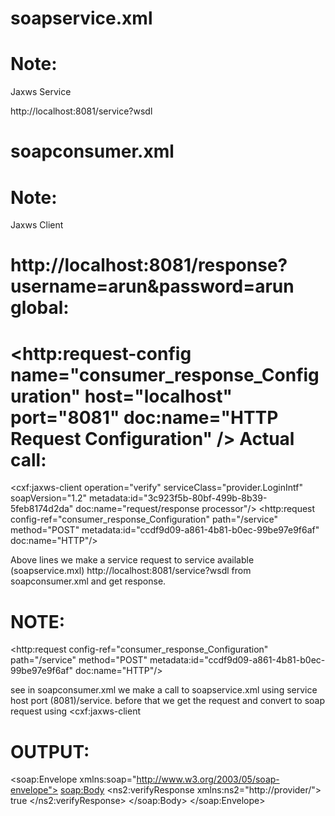 soapservice.xml
===============
Note:
=====
Jaxws Service

http://localhost:8081/service?wsdl

soapconsumer.xml
==================
Note:
=====
Jaxws Client

http://localhost:8081/response?username=arun&password=arun
global:
=======
<http:request-config name="consumer_response_Configuration"
		host="localhost" port="8081" doc:name="HTTP Request Configuration" />
Actual call:
============
  <cxf:jaxws-client operation="verify" serviceClass="provider.LoginIntf" soapVersion="1.2" metadata:id="3c923f5b-80bf-499b-8b39-5feb8174d2da" doc:name="request/response processor"/>
        <logger message="soap Request :::#[message.payloadAs(java.lang.String)]" level="INFO" doc:name="Logger"/>
        <http:request config-ref="consumer_response_Configuration" path="/service" method="POST" metadata:id="ccdf9d09-a861-4b81-b0ec-99be97e9f6af" doc:name="HTTP"/>
        <logger message="Soap Response OUTPUT::::#[message.payloadAs(java.lang.String)]" level="INFO" doc:name="Logger"/>
        
Above lines we make a service request to service available (soapservice.mxl)        http://localhost:8081/service?wsdl
from soapconsumer.xml and get response.

NOTE:
=====
 <http:request config-ref="consumer_response_Configuration" path="/service" method="POST" metadata:id="ccdf9d09-a861-4b81-b0ec-99be97e9f6af" doc:name="HTTP"/>
 
see in soapconsumer.xml we make a call to soapservice.xml using service host port (8081)/service.
before that we get the request and convert to soap request using <cxf:jaxws-client 

OUTPUT:
======

<soap:Envelope xmlns:soap="http://www.w3.org/2003/05/soap-envelope">
<soap:Body>
<ns2:verifyResponse xmlns:ns2="http://provider/">
<return>
<authroized>true</authroized>
</return>
</ns2:verifyResponse>
</soap:Body>
</soap:Envelope>

